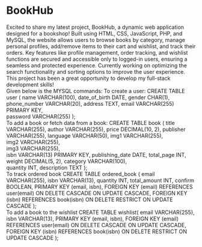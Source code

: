 # BookHub
Excited to share my latest project, BookHub, a dynamic web application designed for a bookshop! Built using HTML, CSS, JavaScript, PHP, and MySQL, the website allows users to browse books by category, manage personal profiles, add/remove items to their cart and wishlist, and track their orders. Key features like profile management, order tracking, and wishlist functions are secured and accessible only to logged-in users, ensuring a seamless and protected experience. Currently working on optimizing the search functionality and sorting options to improve the user experience. This project has been a great opportunity to develop my full-stack development skills!
<br>
Given below is the MYSQL commands:
To create a user: 
CREATE TABLE user (	
    name VARCHAR(100),
    date_of_birth DATE,
    gender CHAR(1),
    phone_number VARCHAR(20),
    address TEXT,
    email VARCHAR(255) PRIMARY KEY,  
    password VARCHAR(255)
);
<br>
To add a book or fetch data from a book:
CREATE TABLE book (
    title VARCHAR(255),
    author VARCHAR(255),
    price DECIMAL(10, 2),
    publisher VARCHAR(255),
    language VARCHAR(50),
    img1 VARCHAR(255),  
    img2 VARCHAR(255),  
    img3 VARCHAR(255),  
    isbn VARCHAR(13) PRIMARY KEY,
    publishing_date DATE,
    total_page INT,
    weight DECIMAL(5, 2),
    category VARCHAR(100),  
    quantity INT,
    description TEXT
);
<br>
To track ordered book
CREATE TABLE ordered_book (
    email VARCHAR(255),
    isbn VARCHAR(13),
    quantity INT,
    total_amount INT,
    confirm BOOLEAN,
    PRIMARY KEY (email, isbn),
    FOREIGN KEY (email) REFERENCES user(email) ON DELETE CASCADE ON UPDATE CASCADE,
    FOREIGN KEY (isbn) REFERENCES book(isbn) ON DELETE RESTRICT ON UPDATE CASCADE
);
<br>
To add a book to the wishlist
CREATE TABLE wishlist(
    email VARCHAR(255),
    isbn VARCHAR(13),
    PRIMARY KEY (email, isbn),
    FOREIGN KEY (email) REFERENCES user(email) ON DELETE CASCADE ON UPDATE CASCADE,
    FOREIGN KEY (isbn) REFERENCES book(isbn) ON DELETE RESTRICT ON UPDATE CASCADE
);
